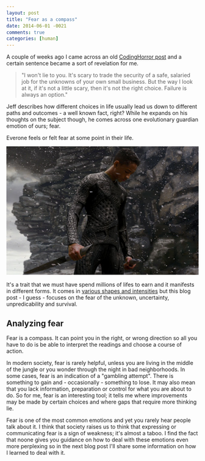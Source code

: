 ```yaml
---
layout: post
title: "Fear as a compass"
date: 2014-06-01 -0021
comments: true
categories: [human]
---
```


A couple of weeks ago I came across an old [CodingHorror post](http://blog.codinghorror.com/choosing-your-own-adventure/) and a certain sentence became a sort of revelation for me. 

> "I won't lie to you. It's scary to trade the security of a safe, salaried job for the unknowns of your own small business. But the way I look at it, if it's not a little scary, then it's not the right choice. Failure is always an option."

Jeff describes how different choices in life usually lead us down to different paths and outcomes - a well known fact, right? While he expands on his thoughts on the subject though, he comes across one evolutionary guardian emotion of ours; fear.

Everone feels or felt fear at some point in their life.

!["Fear is not real. The only place that fear can exist is in our thoughts of the future. It is a product of our imagination, causing us to fear things that do not at present and may not ever exist. That is near insanity. Do not misunderstand me danger is very real but fear is a choice."](/images/after_earth.jpg "After Earth")

It's a trait that we must have spend millions of lifes to earn and it manifests in different forms. It comes in [various shapes and intensities](http://en.wikipedia.org/wiki/Fear) but this blog post - I guess - focuses on the fear of the unknown, uncertainty, unpredicability and survival.

## Analyzing fear

Fear is a compass. It can point you in the right, or wrong direction so all you have to do is be able to interpret the readings and choose a course of action.

In modern society, fear is rarely helpful, unless you are living in the middle of the jungle or you wonder through the night in bad neighborhoods. In some cases, fear is an indication of a "gambling attempt". There is something to gain and - occasionally - something to lose. It may also mean that you lack information, preparation or control for what you are about to do. So for me, fear is an interesting tool; it tells me where improvements may be made by certain choices and where gaps that require more thinking lie.

Fear is one of the most common emotions and yet you rarely hear people talk about it. I think that society raises us to think that expressing or communicating fear is a sign of weakness; it's almost a taboo. I find the fact that noone gives you guidance on how to deal with these emotions even more perplexing so in the next blog post I'll share some information on how I learned to deal with it.